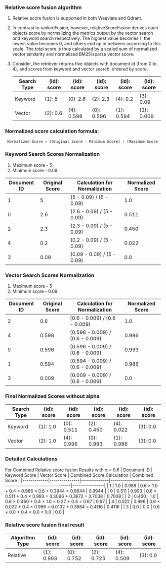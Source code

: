 ### Relative score fusion algorithm

1. Relative score fusion is supported in both Weaviate and Qdrant.

2. In contrast to rankedFusion, however, relativeScoreFusion derives each
   objects score by normalizing the metrics output by the vector search and
   keyword search respectively. The highest value becomes 1, the lowest value
   becomes 0, and others end up in between according to this scale. The total
   score is thus calculated by a scaled sum of normalized vector similarity and
   normalized BM25/sparse vector score.

3. Consider, the retriever returns five objects with document id (from 0 to 4),
   and scores from keyword and vector search, ordered by score.

   | Search Type | (id): score | (id): score | (id): score | (id): score | (id): score |
   | ----------- | ----------- | ----------- | ----------- | ----------- | ----------- |
   | Keyword     | (1): 5      | (0): 2.6    | (2): 2.3    | (4): 0.2    | (3): 0.09   |
   | Vector      | (2): 0.6    | (4): 0.598  | (0): 0.596  | (1): 0.594  | (3): 0.009  |

### Normalized score calculation formula:

```js
 Normalized Score = (Original Score - Minimum Score) / (Maximum Score - Minimum Score)
```

### Keyword Search Scores Normalization

1. Maximum score - 5
2. Minimum score - 0.09

| Document ID | Original Score | Calculation for Normalization | Normalized Score |
| ----------- | -------------- | ----------------------------- | ---------------- |
| 1           | 5              | (5 - 0.09) / (5 - 0.09)       | 1.0              |
| 0           | 2.6            | (2.6 - 0.09) / (5 - 0.09)     | 0.511            |
| 2           | 2.3            | (2.3 - 0.09) / (5 - 0.09)     | 0.450            |
| 4           | 0.2            | (0.2 - 0.09) / (5 - 0.09)     | 0.022            |
| 3           | 0.09           | (0.09 - 0.09) / (5 - 0.09)    | 0.0              |

### Vector Search Scores Normalization

1. Maximum score - 5
2. Minimum score - 0.09

| Document ID | Original Score | Calculation for Normalization   | Normalized Score |
| ----------- | -------------- | ------------------------------- | ---------------- |
| 2           | 0.6            | (0.6 - 0.009) / (0.6 - 0.009)   | 1.0              |
| 4           | 0.598          | (0.598 - 0.009) / (0.6 - 0.009) | 0.996            |
| 0           | 0.596          | (0.596 - 0.009) / (0.6 - 0.009) | 0.993            |
| 1           | 0.594          | (0.594 - 0.009) / (0.6 - 0.009) | 0.986            |
| 3           | 0.009          | (0.009 - 0.009) / (0.6 - 0.009) | 0.0              |

### Final Normalized Scores without alpha

| Search Type | (id): score | (id): score | (id): score | (id): score | (id): score |
| ----------- | ----------- | ----------- | ----------- | ----------- | ----------- |
| Keyword     | (1): 1.0    | (0): 0.511  | (2): 0.450  | (4): 0.022  | (3): 0.0    |
| Vector      | (2): 1.0    | (4): 0.996  | (0): 0.993  | (1): 0.986  | (3): 0.0    |

### Detailed Calculations

For Combined Relative score fusion Results with α = 0.6 | Document ID | Keyword
Score | Vector Score | Combined Score Calculation | Combined Score |
|-------------|---------------|--------------|----------------------------------------------------------|----------------|
| 1 | 1.0 | 0.986 | 0.6 × 1.0 + 0.4 × 0.986 = 0.6 + 0.3944 = 0.9944 | 0.9944 | |
0 | 0.511 | 0.993 | 0.6 × 0.511 + 0.4 × 0.993 = 0.3066 + 0.3972 = 0.7038 |
0.7038 | | 2 | 0.450 | 1.0 | 0.6 × 0.450 + 0.4 × 1.0 = 0.27 + 0.4 = 0.67 | 0.67
| | 4 | 0.022 | 0.996 | 0.6 × 0.022 + 0.4 × 0.996 = 0.0132 + 0.3984 = 0.4116 |
0.4116 | | 3 | 0.0 | 0.0 | 0.6 × 0.0 + 0.4 × 0.0 = 0.0 | 0.0 |

### Relative score fusion final result

| Algorithm Type | (id): score | (id): score | (id): score | (id): score | (id): score |
| -------------- | ----------- | ----------- | ----------- | ----------- | ----------- |
| Relative       | (1): 0.993  | (0): 0.752  | (2): 0.725  | (4): 0.509  | (3): 0.0    |
